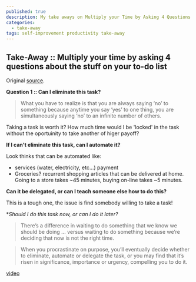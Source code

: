 ```yaml
---
published: true
description: My take aways on Multiply your Time by Asking 4 Questions
categories:
  - take-away
tags: self-improvement productivity take-away
---
```

## Take-Away :: Multiply your time by asking 4 questions about the stuff on your to-do list

Original [source](https://ideas.ted.com/multiply-your-time-by-asking-4-questions-about-the-stuff-on-your-to-do-list/amp/).

**Question 1 :: Can I eliminate this task?**

>  What you have to realize is that you are always saying ‘no’ to something because anytime you say ‘yes’ to one thing, you are simultaneously saying ‘no’ to an infinite number of others.

Taking a task is worth it? How much time would I be 'locked' in the task without the oportuinity to take another of higer payoff?

**If I can't eliminate this task, can I automate it?**

Look thinks that can be automated like:
* services (water, electricity, etc...) payment
* Groceries? recurrent shopping articles that can be delivered at home. Going to a store takes ~45 minutes, buying on-line takes ~5 minutes.

**Can it be delegated, or can I teach someone else how to do this?**

This is a tough one, the issue is find somebody willing to take a task!

**Should I do this task now, or can I do it later?*

> There’s a difference in waiting to do something that we know we should be doing … versus waiting to do something because we’re deciding that now is not the right time.

> When you procrastinate on purpose, you’ll eventually decide whether to eliminate, automate or delegate the task, or you may find that it’s risen in significance, importance or urgency, compelling you to do it.

[video](https://www.youtube.com/watch?v=y2X7c9TUQJ8)
